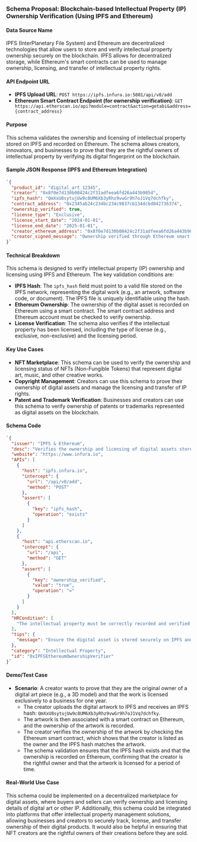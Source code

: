 
### **Schema Proposal: Blockchain-based Intellectual Property (IP) Ownership Verification (Using IPFS and Ethereum)**

#### **Data Source Name**

IPFS (InterPlanetary File System) and Ethereum are decentralized technologies that allow users to store and verify intellectual property ownership securely on the blockchain. IPFS allows for decentralized storage, while Ethereum's smart contracts can be used to manage ownership, licensing, and transfer of intellectual property rights.

#### **API Endpoint URL**

-   **IPFS Upload URL**: `POST https://ipfs.infura.io:5001/api/v0/add`
-   **Ethereum Smart Contract Endpoint (for ownership verification)**: `GET https://api.etherscan.io/api?module=contract&action=getabi&address={contract_address}`

#### **Purpose**

This schema validates the ownership and licensing of intellectual property stored on IPFS and recorded on Ethereum. The schema allows creators, innovators, and businesses to prove that they are the rightful owners of intellectual property by verifying its digital fingerprint on the blockchain.

#### **Sample JSON Response (IPFS and Ethereum Integration)**

```json
`{
  "product_id": "digital_art_12345",
  "creator": "0x8f0e7d130b00424c2f31adfeea6fd26a443b905d", 
  "ipfs_hash": "QmXxU8sytujUw9c8UM6Xb3yRhz9vwGr9h7oJ1Vq7dchfky", 
  "contract_address": "0x2345ab24c234bc234c9837cb134dcbd042736374", 
  "ownership_verified": true,
  "license_type": "Exclusive",
  "license_start_date": "2024-01-01",
  "license_end_date": "2025-01-01",
  "creator_ethereum_address": "0x8f0e7d130b00424c2f31adfeea6fd26a443b905d",
  "creator_signed_message": "Ownership verified through Ethereum smart contract and IPFS storage."
}` 
```

#### **Technical Breakdown**

This schema is designed to verify intellectual property (IP) ownership and licensing using IPFS and Ethereum. The key validation conditions are:

-   **IPFS Hash**: The `ipfs_hash` field must point to a valid file stored on the IPFS network, representing the digital work (e.g., an artwork, software code, or document). The IPFS file is uniquely identifiable using the hash.
-   **Ethereum Ownership**: The ownership of the digital asset is recorded on Ethereum using a smart contract. The smart contract address and Ethereum account must be checked to verify ownership.
-   **License Verification**: The schema also verifies if the intellectual property has been licensed, including the type of license (e.g., exclusive, non-exclusive) and the licensing period.

#### **Key Use Cases**

-   **NFT Marketplace**: This schema can be used to verify the ownership and licensing status of NFTs (Non-Fungible Tokens) that represent digital art, music, and other creative works.
-   **Copyright Management**: Creators can use this schema to prove their ownership of digital assets and manage the licensing and transfer of IP rights.
-   **Patent and Trademark Verification**: Businesses and creators can use this schema to verify ownership of patents or trademarks represented as digital assets on the blockchain.

#### **Schema Code**

```json
`{
  "issuer": "IPFS & Ethereum",
  "desc": "Verifies the ownership and licensing of digital assets stored on IPFS and recorded on Ethereum",
  "website": "https://www.infura.io",
  "APIs": [
    {
      "host": "ipfs.infura.io",
      "intercept": {
        "url": "/api/v0/add",
        "method": "POST"
      },
      "assert": [
        {
          "key": "ipfs_hash",
          "operation": "exists"
        }
      ]
    },
    {
      "host": "api.etherscan.io",
      "intercept": {
        "url": "/api",
        "method": "GET"
      },
      "assert": [
        {
          "key": "ownership_verified",
          "value": "true",
          "operation": "="
        }
      ]
    }
  ],
  "HRCondition": [
    "The intellectual property must be correctly recorded and verified on both IPFS and Ethereum smart contract."
  ],
  "tips": {
    "message": "Ensure the digital asset is stored securely on IPFS and linked with an Ethereum smart contract for ownership verification."
  },
  "category": "Intellectual Property",
  "id": "0xIPFSEthereumOwnershipVerifier"
}` 
```

#### **Demo/Test Case**

-   **Scenario**: A creator wants to prove that they are the original owner of a digital art piece (e.g., a 3D model) and that the work is licensed exclusively to a business for one year.
    -   The creator uploads the digital artwork to IPFS and receives an IPFS hash: `QmXxU8sytujUw9c8UM6Xb3yRhz9vwGr9h7oJ1Vq7dchfky`.
    -   The artwork is then associated with a smart contract on Ethereum, and the ownership of the artwork is recorded.
    -   The creator verifies the ownership of the artwork by checking the Ethereum smart contract, which shows that the creator is listed as the owner and the IPFS hash matches the artwork.
    -   The schema validation ensures that the IPFS hash exists and that the ownership is recorded on Ethereum, confirming that the creator is the rightful owner and that the artwork is licensed for a period of time.

#### **Real-World Use Case**

This schema could be implemented on a decentralized marketplace for digital assets, where buyers and sellers can verify ownership and licensing details of digital art or other IP. Additionally, this schema could be integrated into platforms that offer intellectual property management solutions, allowing businesses and creators to securely track, license, and transfer ownership of their digital products. It would also be helpful in ensuring that NFT creators are the rightful owners of their creations before they are sold.